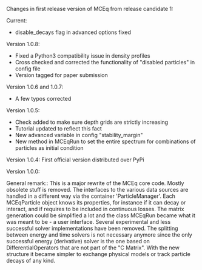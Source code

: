 Changes in first release version of MCEq from release candidate 1:

Current:
- disable_decays flag in advanced options fixed

Version 1.0.8:
- Fixed a Python3 compatibility issue in density profiles
- Cross checked and corrected the functionality of "disabled particles" in config file
- Version tagged for paper submission

Version 1.0.6 and 1.0.7:
- A few typos corrected

Version 1.0.5:
- Check added to make sure depth grids are strictly increasing
- Tutorial updated to reflect this fact
- New advanced variable in config "stability_margin"
- New method in MCEqRun to set the entire spectrum for combinations
    of particles as initial condition

Version 1.0.4:
    First official version distributed over PyPi

Version 1.0.0:

General remark::
    This is a major rewrite of the MCEq core code. Mostly obsolete stuff is removed.
    The interfaces to the various data sources are handled in a different way via the
    container 'ParticleManager'. Each MCEqParticle object knows its properties, for
    instance if it can decay or interact, and if requires to be included in continuous
    losses. The matrix generation could be simplified a lot and the class MCEqRun became
    what it was meant to be - a user interface. Several experimental and less successful
    solver implementations have been removed. The splitting between energy and time solvers
    is not necessary anymore since the only successful energy (derivative) solver is the
    one based on DifferentialOperators that are not part of the "C Matrix". With the new
    structure it became simpler to exchange physical models or track particle decays of
    any kind.

